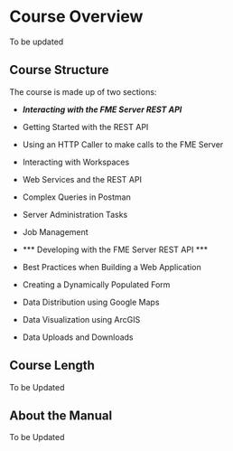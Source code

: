 # Course Overview #

To be updated

## Course Structure ##

The course is made up of two sections:

- ***Interacting with the FME Server REST API***

 - Getting Started with the REST API

 - Using an HTTP Caller to make calls to the FME Server

 - Interacting with Workspaces

 - Web Services and the REST API

 - Complex Queries in Postman

 - Server Administration Tasks

 - Job Management

- *** Developing with the FME Server REST API ***

 - Best Practices when Building a Web Application

 - Creating a Dynamically Populated Form

 - Data Distribution using Google Maps

 - Data Visualization using ArcGIS

 - Data Uploads and Downloads   


## Course Length ##

To be Updated

## About the Manual ##

To be Updated
